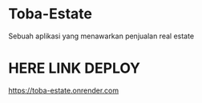 # Toba-Estate
Sebuah aplikasi yang menawarkan penjualan real estate
# HERE LINK DEPLOY
https://toba-estate.onrender.com
